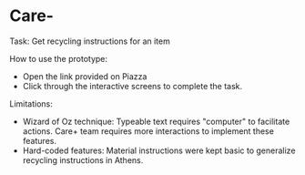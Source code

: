 # Care-
Task: Get recycling instructions for an item

How to use the prototype:
- Open the link provided on Piazza
- Click through the interactive screens to complete the task.

Limitations:
- Wizard of Oz technique: Typeable text requires "computer" to facilitate actions. Care+ team requires more interactions to implement these features. 
- Hard-coded features: Material instructions were kept basic to generalize recycling instructions in Athens.

